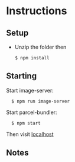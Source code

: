 # Instructions

## Setup
* Unzip the folder then

      $ npm install

## Starting
Start image-server:

      $ npm run image-server

Start parcel-bundler:

      $ npm start

Then visit [localhost](http://localhost:1234)

## Notes
